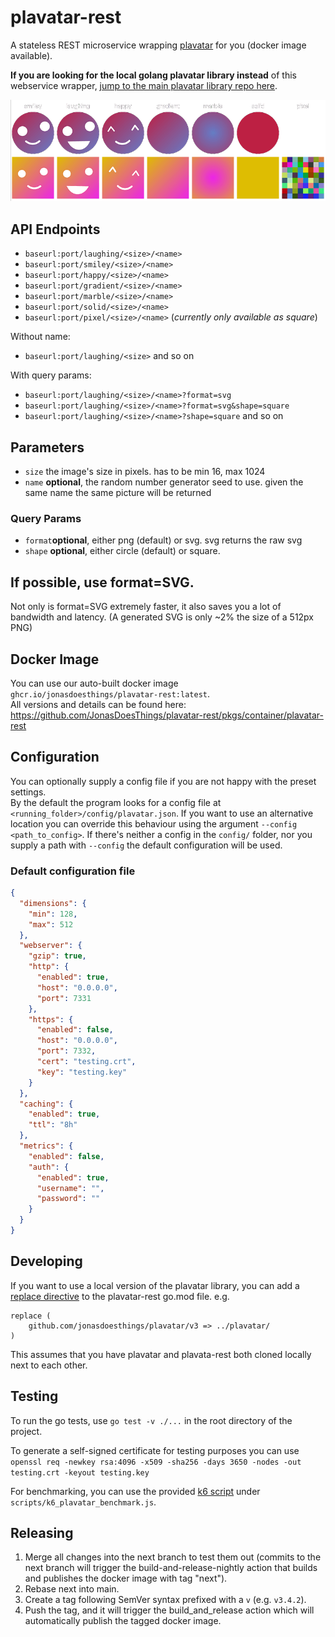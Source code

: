 # plavatar-rest
A stateless REST microservice wrapping [plavatar](https://github.com/JonasDoesThings/plavatar) for you (docker image available).

**If you are looking for the local golang plavatar library instead** of this webservice wrapper, [jump to the main plavatar library repo here](https://github.com/jonasDoesThings/plavatar).

![docs/assets/readme-demo.png](docs/assets/readme-demo.png)

## API Endpoints
* `baseurl:port/laughing/<size>/<name>`
* `baseurl:port/smiley/<size>/<name>`
* `baseurl:port/happy/<size>/<name>`
* `baseurl:port/gradient/<size>/<name>`
* `baseurl:port/marble/<size>/<name>`
* `baseurl:port/solid/<size>/<name>`
* `baseurl:port/pixel/<size>/<name>` (*currently only available as square*)

Without name:
* `baseurl:port/laughing/<size>` and so on

With query params:
* `baseurl:port/laughing/<size>/<name>?format=svg`
* `baseurl:port/laughing/<size>/<name>?format=svg&shape=square`
* `baseurl:port/laughing/<size>/<name>?shape=square` and so on

## Parameters
* `size` the image's size in pixels. has to be min 16, max 1024
* `name` **optional**, the random number generator seed to use. given the same name the same picture will be returned
### Query Params
* `format`**optional**, either png (default) or svg. svg returns the raw svg
* `shape` **optional**, either circle (default) or square.

## **If possible, use format=SVG.**
Not only is format=SVG extremely faster, it also saves you a lot of bandwidth and latency. (A generated SVG is only ~2% the size of a 512px PNG)

## Docker Image
You can use our auto-built docker image `ghcr.io/jonasdoesthings/plavatar-rest:latest`.  
All versions and details can be found here:
https://github.com/JonasDoesThings/plavatar-rest/pkgs/container/plavatar-rest

## Configuration
You can optionally supply a config file if you are not happy with the preset settings.  
By the default the program looks for a config file at `<running_folder>/config/plavatar.json`. If you want to use an
alternative location you can override this behaviour using the argument `--config <path_to_config>`. If there's neither
a config in the `config/` folder, nor you supply a path with `--config` the default configuration will be used.

### Default configuration file

```json
{
  "dimensions": {
    "min": 128,
    "max": 512
  },
  "webserver": {
    "gzip": true,
    "http": {
      "enabled": true,
      "host": "0.0.0.0",
      "port": 7331
    },
    "https": {
      "enabled": false,
      "host": "0.0.0.0",
      "port": 7332,
      "cert": "testing.crt",
      "key": "testing.key"
    }
  },
  "caching": {
    "enabled": true,
    "ttl": "8h"
  },
  "metrics": {
    "enabled": false,
    "auth": {
      "enabled": true,
      "username": "",
      "password": ""
    }
  }
}
```

## Developing
If you want to use a local version of the plavatar library, you can add a [replace directive](https://go.dev/ref/mod#go-mod-file-replace) to the plavatar-rest go.mod file.
e.g.
```
replace (
    github.com/jonasdoesthings/plavatar/v3 => ../plavatar/
)
```
This assumes that you have plavatar and plavata-rest both cloned locally next to each other.


## Testing
To run the go tests, use `go test -v ./...` in the root directory of the project.

To generate a self-signed certificate for testing purposes you can
use `openssl req -newkey rsa:4096 -x509 -sha256 -days 3650 -nodes -out testing.crt -keyout testing.key`

For benchmarking, you can use the provided [k6 script](https://github.com/grafana/k6) under `scripts/k6_plavatar_benchmark.js`.

## Releasing
1. Merge all changes into the next branch to test them out (commits to the next branch will trigger the build-and-release-nightly action that builds and publishes the docker image with tag "next").
2. Rebase next into main.
3. Create a tag following SemVer syntax prefixed with a `v` (e.g. `v3.4.2`).
4. Push the tag, and it will trigger the build_and_release action which will automatically publish the tagged docker image.
